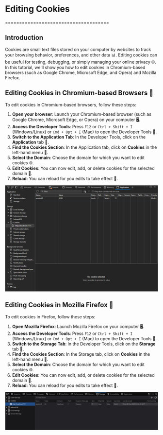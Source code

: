 # Editing Cookies
=====================================

## Introduction
Cookies are small text files stored on your computer by websites to track your browsing behavior, preferences, and other data 📊. Editing cookies can be useful for testing, debugging, or simply managing your online privacy 🤐. In this tutorial, we'll show you how to edit cookies in Chromium-based browsers (such as Google Chrome, Microsoft Edge, and Opera) and Mozilla Firefox.

## Editing Cookies in Chromium-based Browsers 🚀
To edit cookies in Chromium-based browsers, follow these steps:

1. **Open your browser**: Launch your Chromium-based browser (such as Google Chrome, Microsoft Edge, or Opera) on your computer 🖥️.
2. **Access the Developer Tools**: Press `F12` or `Ctrl + Shift + I` (Windows/Linux) or `Cmd + Opt + I` (Mac) to open the Developer Tools 🔧.
3. **Switch to the Application Tab**: In the Developer Tools, click on the **Application** tab 📁.
4. **Find the Cookies Section**: In the Application tab, click on **Cookies** in the left-hand menu 🍪.
5. **Select the Domain**: Choose the domain for which you want to edit cookies 🌐.
6. **Edit Cookies**: You can now edit, add, or delete cookies for the selected domain 📝.
7. **Reload**: You can reload for you edits to take effect 🔄.

![Chromium Cookies Editor](Images/chromium_cookies_editor.png)

## Editing Cookies in Mozilla Firefox 🦊
To edit cookies in Firefox, follow these steps:

1. **Open Mozilla Firefox**: Launch Mozilla Firefox on your computer 🖥️.
2. **Access the Developer Tools**: Press `F12` or `Ctrl + Shift + I` (Windows/Linux) or `Cmd + Opt + I` (Mac) to open the Developer Tools 🔧.
3. **Switch to the Storage Tab**: In the Developer Tools, click on the **Storage** tab 📁.
4. **Find the Cookies Section**: In the Storage tab, click on **Cookies** in the left-hand menu 🍪.
5. **Select the Domain**: Choose the domain for which you want to edit cookies 🌐.
6. **Edit Cookies**: You can now edit, add, or delete cookies for the selected domain 📝.
7. **Reload**: You can reload for you edits to take effect 🔄.

![Firefox Cookies Editor](Images/firefox_cookies_editor.png)
